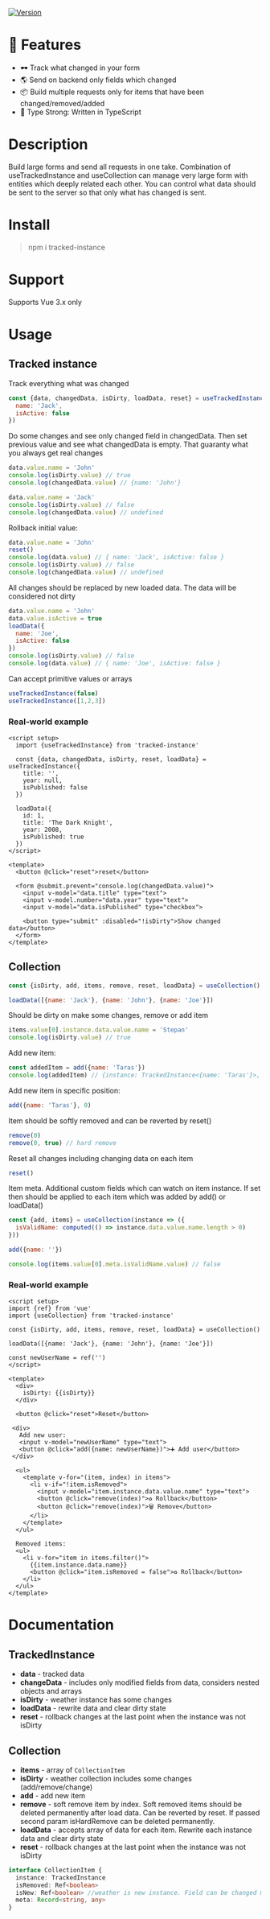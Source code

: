 <a href="https://www.npmjs.com/package/tracked-instance"><img src="https://img.shields.io/npm/v/tracked-instance.svg?sanitize=true" alt="Version"></a>

# 🚀 Features
- 🕶 Track what changed in your form
- 🌎 Send on backend only fields which changed
- 📦 Build multiple requests only for items that have been changed/removed/added
- 🦾 Type Strong: Written in TypeScript

# Description
Build large forms and send all requests in one take.
Combination of useTrackedInstance and useCollection can manage very large form with entities which deeply related each other.
You can control what data should be sent to the server so that only what has changed is sent.

#  Install
> npm i tracked-instance

# Support
Supports Vue 3.x only

# Usage

## Tracked instance

Track everything what was changed

```javascript
const {data, changedData, isDirty, loadData, reset} = useTrackedInstance({
  name: 'Jack',
  isActive: false
})
```
Do some changes and see only changed field in changedData.
Then set previous value and see what changedData is empty.
That guaranty what you always get real changes
```javascript
data.value.name = 'John'
console.log(isDirty.value) // true
console.log(changedData.value) // {name: 'John'}

data.value.name = 'Jack'
console.log(isDirty.value) // false
console.log(changedData.value) // undefined
```
Rollback initial value:
```javascript
data.value.name = 'John'
reset()
console.log(data.value) // { name: 'Jack', isActive: false }
console.log(isDirty.value) // false
console.log(changedData.value) // undefined
```
All changes should be replaced by new loaded data.
The data will be considered not dirty
```javascript
data.value.name = 'John'
data.value.isActive = true
loadData({
  name: 'Joe',
  isActive: false
})
console.log(isDirty.value) // false
console.log(data.value) // { name: 'Joe', isActive: false }
```

Can accept primitive values or arrays
```javascript
useTrackedInstance(false)
useTrackedInstance([1,2,3])
```

### Real-world example
```vue
<script setup>
  import {useTrackedInstance} from 'tracked-instance'

  const {data, changedData, isDirty, reset, loadData} = useTrackedInstance({
    title: '',
    year: null,
    isPublished: false
  })

  loadData({
    id: 1,
    title: 'The Dark Knight',
    year: 2008,
    isPublished: true
  })
</script>

<template>
  <button @click="reset">reset</button>

  <form @submit.prevent="console.log(changedData.value)">
    <input v-model="data.title" type="text">
    <input v-model.number="data.year" type="text">
    <input v-model="data.isPublished" type="checkbox">

    <button type="submit" :disabled="!isDirty">Show changed data</button>
  </form>
</template>
```

## Collection

```javascript
const {isDirty, add, items, remove, reset, loadData} = useCollection()

loadData([{name: 'Jack'}, {name: 'John'}, {name: 'Joe'}])
```
Should be dirty on make some changes, remove or add item
```javascript
items.value[0].instance.data.value.name = 'Stepan'
console.log(isDirty.value) // true 
```
Add new item:
```javascript
const addedItem = add({name: 'Taras'})
console.log(addedItem) // {instance: TrackedInstance<{name: 'Taras'}>, isRemoved: false, isNew: true, meta: {}}}
```
Add new item in specific position:
```javascript
add({name: 'Taras'}, 0)
```

Item should be softly removed and can be reverted by reset()
```javascript
remove(0)
remove(0, true) // hard remove
```

Reset all changes including changing data on each item
```javascript
reset()
```

Item meta. Additional custom fields which can watch on item instance. 
If set then should be applied to each item which was added by add() or loadData()
```javascript
const {add, items} = useCollection(instance => ({
  isValidName: computed(() => instance.data.value.name.length > 0)
}))

add({name: ''})

console.log(items.value[0].meta.isValidName.value) // false
```

### Real-world example
```vue
<script setup>
import {ref} from 'vue'
import {useCollection} from 'tracked-instance'

const {isDirty, add, items, remove, reset, loadData} = useCollection()

loadData([{name: 'Jack'}, {name: 'John'}, {name: 'Joe'}])

const newUserName = ref('')
</script>

<template>
  <div>
    isDirty: {{isDirty}}
  </div>

  <button @click="reset">Reset</button>
  
 <div>
   Add new user:
   <input v-model="newUserName" type="text">
   <button @click="add({name: newUserName})">➕ Add user</button>
 </div>

  <ul>
    <template v-for="(item, index) in items">
      <li v-if="!item.isRemoved">
        <input v-model="item.instance.data.value.name" type="text">
        <button @click="remove(index)">♻️ Rollback</button>
        <button @click="remove(index)">🗑 Remove</button>
      </li>
    </template>
  </ul>

  Removed items:
  <ul>
    <li v-for="item in items.filter()">
      {{item.instance.data.name}}
      <button @click="item.isRemoved = false">♻️ Rollback</button>
    </li>
  </ul>
</template>
```

# Documentation
## TrackedInstance
- **data** - tracked data
- **changeData** - includes only modified fields from data, considers nested objects and arrays
- **isDirty** - weather instance has some changes
- **loadData** - rewrite data and clear dirty state
- **reset** - rollback changes at the last point when the instance was not isDirty

## Collection
- **items** - array of `CollectionItem`
- **isDirty** - weather collection includes some changes (add/remove/change)
- **add** - add new item
- **remove** - soft remove item by index. Soft removed items should be deleted permanently after load data. Can be reverted by reset. If passed second param isHardRemove can be deleted permanently.
- **loadData** - accepts array of data for each item. Rewrite each instance data and clear dirty state
- **reset** - rollback changes at the last point when the instance was not isDirty

```typescript
interface CollectionItem {
  instance: TrackedInstance
  isRemoved: Ref<boolean>
  isNew: Ref<boolean> //weather is new instance. Field can be changed manually or changed in loadData in second argument
  meta: Record<string, any>
}
```
